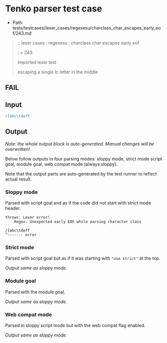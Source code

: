 # Tenko parser test case

- Path: tests/testcases/lexer_cases/regexesu/charclass_char_escapes_early_eof/243.md

> :: lexer cases : regexesu : charclass char escapes early eof
>
> ::> 243
>
> Imported lexer test
>
> escaping a single lc letter in the middle

## FAIL

## Input

`````js
/[abc\tdeff
`````

## Output

_Note: the whole output block is auto-generated. Manual changes will be overwritten!_

Below follow outputs in four parsing modes: sloppy mode, strict mode script goal, module goal, web compat mode (always sloppy).

Note that the output parts are auto-generated by the test runner to reflect actual result.

### Sloppy mode

Parsed with script goal and as if the code did not start with strict mode header.

`````
throws: Lexer error!
    Regex: Unexpected early EOF while parsing character class

/[abc\tdeff
^------- error
`````

### Strict mode

Parsed with script goal but as if it was starting with `"use strict"` at the top.

_Output same as sloppy mode._

### Module goal

Parsed with the module goal.

_Output same as sloppy mode._

### Web compat mode

Parsed in sloppy script mode but with the web compat flag enabled.

_Output same as sloppy mode._
